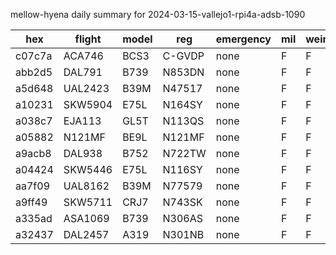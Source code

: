 mellow-hyena daily summary for 2024-03-15-vallejo1-rpi4a-adsb-1090

|hex|flight|model|reg|emergency|mil|weirdo|
|--|--|--|--|--|--|--|
|c07c7a|ACA746|BCS3|C-GVDP|none|F|F|
|abb2d5|DAL791|B739|N853DN|none|F|F|
|a5d648|UAL2423|B39M|N47517|none|F|F|
|a10231|SKW5904|E75L|N164SY|none|F|F|
|a038c7|EJA113|GL5T|N113QS|none|F|F|
|a05882|N121MF|BE9L|N121MF|none|F|F|
|a9acb8|DAL938|B752|N722TW|none|F|F|
|a04424|SKW5446|E75L|N116SY|none|F|F|
|aa7f09|UAL8162|B39M|N77579|none|F|F|
|a9ff49|SKW5711|CRJ7|N743SK|none|F|F|
|a335ad|ASA1069|B739|N306AS|none|F|F|
|a32437|DAL2457|A319|N301NB|none|F|F|
